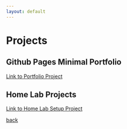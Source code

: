 ```yaml
---
layout: default
---
```



# Projects

## Github Pages Minimal Portfolio

[Link to Portfolio Project](./projects/portfolio_project.html)

## Home Lab Projects

[Link to Home Lab Setup Project](./projects/home_lab.html)


[back](./)




